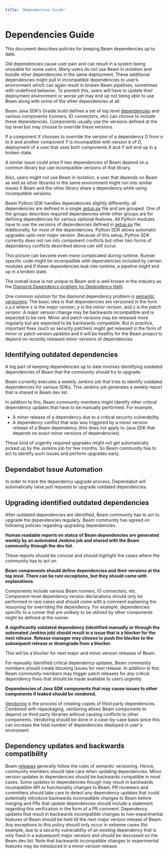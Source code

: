 ```yaml
---
title: 'Dependencies Guide'
---
```

<!--
Licensed under the Apache License, Version 2.0 (the "License");
you may not use this file except in compliance with the License.
You may obtain a copy of the License at

http://www.apache.org/licenses/LICENSE-2.0

Unless required by applicable law or agreed to in writing, software
distributed under the License is distributed on an "AS IS" BASIS,
WITHOUT WARRANTIES OR CONDITIONS OF ANY KIND, either express or implied.
See the License for the specific language governing permissions and
limitations under the License.
-->

# Dependencies Guide

This document describes policies for keeping Beam dependencies up to date.

Old dependencies cause user pain and can result in a system being unusable for some users. Many users do not use Beam in isolation and bundle other dependencies in the same deployment. These additional dependencies might pull in incompatible dependencies to user’s environment which can again result in broken Beam pipelines, sometimes with undefined behavior. To prevent this, users will have to update their deployment environment or worse yet may end up not being able to use Beam along with some of the other dependencies at all.

Beam Java SDK’s Gradle build defines a set of top level [dependencies](https://github.com/apache/beam/blob/master/buildSrc/src/main/groovy/org/apache/beam/gradle/BeamModulePlugin.groovy) and various components (runners, IO connectors, etc) can choose to include these dependencies. Components usually use the versions defined at the top level but may choose to override these versions.

If a component _X_ chooses to override the version of a dependency _D_ from _a_ to _b_ and another component _Y_ is incompatible with version _b_ of _D_, deployment of a user that uses both components _X_ and _Y_ will end up in a broken state.

A similar issue could arise if two dependencies of Beam depend on a common library but use incompatible versions of that library.

Also, users might not use Beam in isolation, a user that depends on Beam as well as other libraries in the same environment might run into similar issues if Beam and the other library share a dependency while using incompatible versions.

Beam Python SDK handles dependencies slightly differently, all dependencies are defined in a single [setup.py](https://github.com/apache/beam/blob/master/sdks/python/setup.py) file and are grouped. One of the groups describes required dependencies while other groups are for defining dependencies for various optional features. All Python modules have to use the versions of dependencies defined in [setup.py](https://github.com/apache/beam/blob/master/sdks/python/setup.py) file. Additionally, for most of the dependencies, Python SDK allows automatic upgrades upto next major version. Because of this setup, Python SDK currently does not run into component conflicts but other two forms of dependency conflicts described above can still occur.

This picture can become even more complicated during runtime. Runner specific code might be incompatible with dependencies included by certain modules and if these dependencies leak into runtime, a pipeline might end up in a broken state.

The overall issue is not unique to Beam and is well known in the industry as the [Diamond Dependency problem \(or Dependency Hell\)](https://en.wikipedia.org/wiki/Dependency_hell).

One common solution for the diamond dependency problem is [semantic versioning](https://semver.org/). The basic idea is that dependencies are versioned in the form _x.y.z_ where _x_ is the _major version_, _y_ is the _minor version_, and _z_ is the _patch version_. A major version change may be backwards incompatible and is expected to be rare. Minor and patch versions may be released more regularly but are expected to be backwards compatible. But in practice, important fixes (such as security patches) might get released in the form of minor or patch version updates and it will be healthy for the Beam project to depend on recently released minor versions of dependencies.

## Identifying outdated dependencies

A big part of keeping dependencies up to date involves identifying outdated dependencies of Beam that the community should try to upgrade.

Beam currently executes a weekly Jenkins job that tries to identify outdated dependencies for various SDKs. This Jenkins job generates a weekly report that is shared in Beam dev list.

In addition to this, Beam community members might identify other critical dependency updates that have to be manually performed. For example,
* A minor release of a dependency due to a critical security vulnerability.
* A dependency conflict that was was triggered by a minor version release of a Beam dependency (this does not apply to Java SDK that depends on exact minor versions of dependencies).

These kind of urgently required upgrades might not get automatically picked up by the Jenkins job for few months. So Beam community has to act to identify such issues and perform upgrades early.

## Dependabot Issue Automation

In order to track the dependency upgrade process, Dependabot will automatically raise pull requests to upgrade
outdated dependencies.

## Upgrading identified outdated dependencies

After outdated dependencies are identified, Beam community has to act to upgrade the dependencies regularly. Beam community has agreed on following policies regarding upgrading dependencies.

__Human readable reports on status of Beam dependencies are generated weekly by an automated Jenkins job and shared with the Beam community through the dev list.__

These reports should be concise and should highlight the cases where the community has to act on.

__Beam components should define dependencies and their versions at the top level. There can be rare exceptions, but they should come with explanations.__

Components include various Beam runners, IO connectors, etc. Component-level dependency version declarations should only be performed in rare cases and should come with a comment explaining the reasoning for overriding the dependency. For example, dependencies specific to a runner that are unlikely to be utilized by other components might be defined at the runner.

__A significantly outdated dependency (identified manually or through the automated Jenkins job) should result in a issue that is a blocker for the next release. Release manager may choose to push the blocker to the subsequent release or downgrade from a blocker.__

This will be a blocker for next major and minor version releases of Beam.

For manually identified critical dependency updates, Beam community members should create blocking Issues for next release. In addition to this Beam community members may trigger patch releases for any critical dependency fixes that should be made available to users urgently.

__Dependencies of Java SDK components that may cause issues to other components if leaked should be vendored.__

[Vendoring](https://www.ardanlabs.com/blog/2013/10/manage-dependencies-with-godep.html) is the process of creating copies of third party dependencies. Combined with repackaging, vendoring allows Beam components to depend on third party libraries without causing conflicts to other components. Vendoring should be done in a case-by-case basis since this can increase the total number of dependencies deployed in user's enviroment.

## Dependency updates and backwards compatibility

Beam [releases](/get-started/downloads/) generally follow the rules of semantic versioning. Hence, community members should take care when updating dependencies. Minor version updates to dependencies should be backwards compatible in most cases. Some updates to dependencies though may result in backwards incompatible API or functionality changes to Beam. PR reviewers and committers should take care to detect any dependency updates that could potentially introduce backwards incompatible changes to Beam before merging and PRs that update dependencies should include a statement regarding this verification in the form of a PR comment. Dependency updates that result in backwards incompatible changes to non-experimental features of Beam should be held till the next major version release of Beam. Any exceptions to this policy should only occur in extreme cases (for example, due to a security vulnerability of an existing dependency that is only fixed in a subsequent major version) and should be discussed on the Beam dev list. Note that backwards incompatible changes to experimental features may be introduced in a minor version release.
